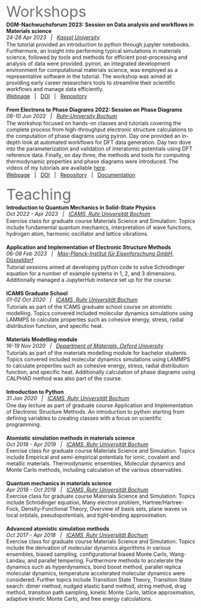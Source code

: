 
# ‎

<p style="width:70%; font-size:40px; text-align:left; color:#757575">Workshops</p>

**DGM-Nachwuchsforum 2023: Session on Data analysis and workflows in Materials science**  
_24-26 Apr 2023  &nbsp; | &nbsp; [Kassel University](https://www.uni-kassel.de/uni/)_  

The tutorial provided an introduction to python through jupyter notebooks. Furthermore, an insight into performing typical simulations in materials science, followed by tools and methods for efficient post-processing and analysis of data were provided. pyiron, an integrated development environment for computational materials science, was employed as a representative software in the tutorial. The workshop was aimed at providing early career researchers tools to streamline their scientific workflows and manage data efficiently. <br>

[Webpage](http://web.archive.org/web/20230819222408/https://dgm.de/de/netzwerk/nachwuchs/veranstaltungen/dgm-nachwuchsforum-2023)  &nbsp; | &nbsp; [DOI](https://doi.org/10.5281/zenodo.8145182)  &nbsp; | &nbsp; [Repository](https://github.com/pyiron/DGM_workshop) <br><br>


**From Electrons to Phase Diagrams 2022: Session on Phase Diagrams**  
_09-10 Jun 2022  &nbsp; | &nbsp; [Ruhr-University Bochum](https://www.ruhr-uni-bochum.de/en)_  

The workshop focused on hands-on classes and tutorials covering the complete process from high-throughput electronic structure calculations to the computation of phase diagrams using pyiron. Day one provided an in-depth look at automated workflows for DFT data generation. Day two dove into the parameterization and validation of interatomic potentials using DFT reference data. Finally, on day three, the methods and tools for computing thermodynamic properties and phase diagrams were introduced.
The videos of my tutorials are available [here](http://pyiron.org/potentials-workshop-2022/phase_diagram/Intro.html). <br>

[Webpage](https://web.archive.org/web/20230819214646/https://potentials.rub.de/2022/index.php)  &nbsp; | &nbsp; [DOI](https://doi.org/10.5281/zenodo.8145186)  &nbsp; | &nbsp; [Repository](https://github.com/pyiron/potentials-workshop-2022)  &nbsp; | &nbsp; [Documentation](http://pyiron.org/potentials-workshop-2022/intro.html) <br><br>

<p style="width:70%; font-size:40px; text-align:left; color:#757575">Teaching</p>

**Introduction to Quantum Mechanics in Solid-State Physics**  
_Oct 2022 - Apr 2023  &nbsp; | &nbsp; [ICAMS, Ruhr Universität Bochum](http://www.icams.de)_ 

Exercise class for graduate course Materials Science and Simulation. Topics include fundamental quantum mechanics, interpretation of wave functions, hydrogen atom, harmonic oscillator and lattice vibrations.<br><br>

**Application and Implementation of Electronic Structure Methods**  
_06-08 Feb 2023  &nbsp; | &nbsp; [Max-Planck-Institut für Eisenforschung GmbH, Düsseldorf](https://www.mpie.de)_ 

Tutorial sessions aimed at developing python code to solve Schrodinger equation for a number of example systems in 1, 2, and 3 dimensions. Additionally managed a JupyterHub instance set up for the course.<br><br>

**ICAMS Graduate School**  
_01-02 Oct 2020  &nbsp; | &nbsp; [ICAMS, Ruhr Universität Bochum](http://www.icams.de)_ 

Tutorials as part of the ICAMS graduate school course on atomistic modelling. Topics convered included molecular dynamics simulations using LAMMPS to calculate properties such as cohesive energy, stress, radial distribution function, and specific heat. <br><br>

**Materials Modelling module**  
_16-19 Nov 2020  &nbsp; | &nbsp; [Department of Materials, Oxford University](https://www.materials.ox.ac.uk/research/researchareas/computational-materials-modelling.html)_  

Tutorials as part of the materials modelling module for bachelor students. Topics convered included molecular dynamics simulations using LAMMPS to calculate properties such as cohesive energy, stress, radial distribution function, and specific heat. Additionally calculation of phase diagrams using CALPHAD method was also part of the course. <br><br>

**Introduction to Python**  
_31 Jan 2020  &nbsp; | &nbsp; [ICAMS, Ruhr Universität Bochum](http://www.icams.de)_  

One day lecture as part of graduate course Application and Implementation of Electronic Structure Methods. An introduction to python starting from defining variables to creating classes with a focus on scientific programming. <br><br>

**Atomistic simulation methods in materials science**  
_Oct 2018 - Apr 2019  &nbsp; | &nbsp; [ICAMS, Ruhr Universität Bochum](http://www.icams.de)_  
Exercise class for graduate course Materials Science and Simulation. Topics include Empirical and semi-empirical potentials for ionic, covalent and metallic materials. Thermodynamic ensembles, Molecular dynamics and Monte Carlo methods, including calculation of the various observables. <br><br>

**Quantum mechanics in materials science**  
_Apr 2018 - Oct 2018  &nbsp; | &nbsp; [ICAMS, Ruhr Universität Bochum](http://www.icams.de)_  
Exercise class for graduate course Materials Science and Simulation. Topics include Schrödinger equation, Many electron problem, Hartree/Hartree-Fock, Density-Functional Theory, Overview of basis sets, plane waves vs local orbitals, pseudopotentials, and tight-binding approximation. <br><br>

**Advanced atomistic simulation methods**  
_Oct 2017 - Apr 2018  &nbsp; | &nbsp; [ICAMS, Ruhr Universität Bochum](http://www.icams.de)_  
Exercise class for graduate course Materials Science and Simulation. Topics include the derivation of molecular dynamics algorithms in various ensembles, biased sampling, configurational biased Monte Carlo, Wang-Landau, and parallel tempering. Furthermore methods to accelerate the dynamics such as hyperdynamics, bond boost method, parallel replica molecular dynamics, temperature accelerated molecular dynamics were considered. Further topics include Transition State Theory, Transition State search: dimer method, nudged elastic band method, string method, drag method, transition path sampling, kinetic Monte Carlo, lattice approximation, adaptive kinetic Monte Carlo, and free energy calculations. <br><br>

<style type="text/css">
p {
   margin: 2px 0;
}
</style>